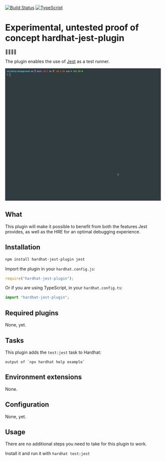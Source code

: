 [![Build Status](https://travis-ci.com/rryter/hardhat-jest-plugin.svg?branch=master)](https://travis-ci.com/rryter/hardhat-jest-plugin)
[![TypeScript](https://img.shields.io/badge/%3C%2F%3E-TypeScript-%230074c1.svg)](http://www.typescriptlang.org/)

# Experimental, untested proof of concept hardhat-jest-plugin

👷‍♀️👷‍♂️

The plugin enables the use of [Jest](https://jestjs.io/) as a test runner.

![](hardhat-jest-plugin.gif)

## What

This plugin will make it possible to benefit from both the features Jest provides, as well as the HRE for an optimal debugging experience.

## Installation

```bash
npm install hardhat-jest-plugin jest
```

Import the plugin in your `hardhat.config.js`:

```js
require("hardhat-jest-plugin");
```

Or if you are using TypeScript, in your `hardhat.config.ts`:

```ts
import "hardhat-jest-plugin";
```

## Required plugins

None, yet.

## Tasks

This plugin adds the `test:jest` task to Hardhat:

```
output of `npx hardhat help example`
```

## Environment extensions

None.

## Configuration

None, yet.

## Usage

There are no additional steps you need to take for this plugin to work.

Install it and run it with `hardhat test:jest`
